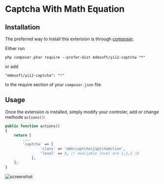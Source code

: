 Captcha With Math Equation
==========================

Installation
------------

The preferred way to install this extension is through [composer](http://getcomposer.org/download/).

Either run

```
php composer.phar require --prefer-dist mdmsoft/yii2-captcha "*"
```

or add

```
"mdmsoft/yii2-captcha": "*"
```

to the require section of your `composer.json` file.


Usage
-----

Once the extension is installed, simply modify your controler, add or change methode `actions()`:

```php
public function actions()
{
	return [
		...
		'captcha' => [
                'class' => 'mdm\captcha\CaptchaAction',
                'level' => 3, // avaliable level are 1,2,3 :D
            ],
	];
}
```
![screenshot](https://lh3.googleusercontent.com/-ACmPR-FSnfE/U4Rz2f3tqqI/AAAAAAAAAgw/D6xuLeobLU4/w804-h496-no/Screenshot+from+2014-05-27+16%253A47%253A07.png)
